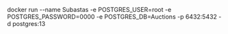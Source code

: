docker run --name Subastas -e POSTGRES_USER=root -e POSTGRES_PASSWORD=0000 -e POSTGRES_DB=Auctions -p 6432:5432 -d postgres:13